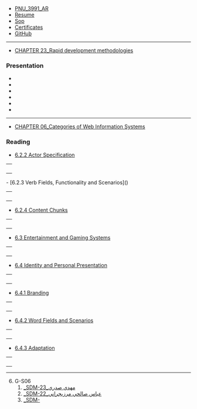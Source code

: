 - [PNU_3991_AR](https://github.com/salehiaccount/PNU_3991_AR)
- [Resume](https://soheilemail.github.io/ )
- [Sop](https://salehiaccount.github.io/Sop/)
- [Certificates]()
- [GitHub](https://github.com/salehiaccount)

------------------
- [CHAPTER 23_Rapid development methodologies]() 

### Presentation

- []()
- []()
- []()
- []()
- []()
- []()

----------------------------------------
- [CHAPTER 06_Categories of Web Information Systems]()

### Reading

- [6.2.2 Actor Specification]()

<table style="width:100%">
  <tr>
  <th >
 <p></p>
</th >
  </tr>
   </table>
- [6.2.3 Verb Fields, Functionality and Scenarios]()

<table style="width:100%">
  <tr>
  <th >
 <p></p>
</th >
  </tr>
   </table>

- [6.2.4 Content Chunks]()

<table style="width:100%">
  <tr>
  <th >
 <p></p>
</th >
  </tr>
   </table>

- [6.3 Entertainment and Gaming Systems]()

<table style="width:100%">
  <tr>
  <th >
 <p></p>
</th >
  </tr>
   </table>

- [6.4 Identity and Personal Presentation]()

<table style="width:100%">
  <tr>
  <th >
 <p></p>
</th >
  </tr>
   </table>

- [6.4.1 Branding]()

<table style="width:100%">
  <tr>
  <th >
 <p></p>
</th >
  </tr>
   </table>

- [6.4.2 Word Fields and Scenarios]()

<table style="width:100%">
  <tr>
  <th >
 <p></p>
</th >
  </tr>
   </table>

- [6.4.3 Adaptation]()

<table style="width:100%">
  <tr>
  <th >
 <p></p>
</th >
  </tr>
   </table>

-------------------
6. G-S06
    1. [_SDM-23_مهدي صدري](https://github.com/AliRazavi-edu/PNU_3991/tree/master/_MSc/SoftwareDevelopmentMethodologies/1115282_01/23_%D9%85%D9%87%D8%AF%D9%8A%20%D8%B5%D8%AF%D8%B1%D9%8A)    
    1. [_SDM-22_عباس صالحي مرزيجراني](https://github.com/AliRazavi-edu/PNU_3991/tree/master/_MSc/SoftwareDevelopmentMethodologies/1115282_01/22_%D8%B9%D8%A8%D8%A7%D8%B3%20%D8%B5%D8%A7%D9%84%D8%AD%D9%8A%20%D9%85%D8%B1%D8%B2%D9%8A%D8%AC%D8%B1%D8%A7%D9%86%D9%8A)    
    1. [_SDM-]()
